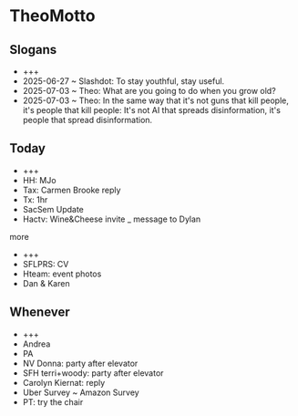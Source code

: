 # TheoMotto

## Slogans

* +++
* 2025-06-27 ~ Slashdot: To stay youthful, stay useful.
* 2025-07-03 ~ Theo: What are you going to do when you grow old?
* 2025-07-03 ~ Theo: In the same way that it's not guns that kill people, it's people that kill people: It's not AI that spreads disinformation, it's people that spread disinformation.

## Today

* +++
* HH: MJo
* Tax: Carmen Brooke reply
* Tx: 1hr
* SacSem Update
* Hactv: Wine&Cheese invite _ message to Dylan

more

* +++
* SFLPRS: CV
* Hteam: event photos
* Dan & Karen

## Whenever

* +++
* Andrea
* PA
* NV Donna: party after elevator
* SFH terri+woody: party after elevator
* Carolyn Kiernat: reply
* Uber Survey ~ Amazon Survey
* PT: try the chair
